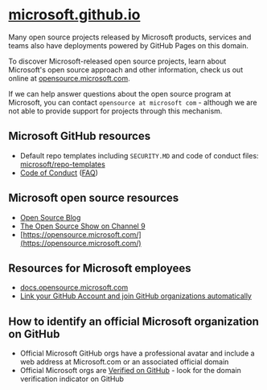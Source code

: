  [microsoft.github.io](https://microsoft.github.io)
===================

Many open source projects released by Microsoft products, services and teams also have
deployments powered by GitHub Pages on this domain.

To discover Microsoft-released open source projects, learn about Microsoft's open source
approach and other information, check us out online at [opensource.microsoft.com](https://opensource.microsoft.com).

If we can help answer questions about the open source program at Microsoft, you can
contact `opensource at microsoft com` - although we are not able to provide support
for projects through this mechanism.

## Microsoft GitHub resources

- Default repo templates including `SECURITY.MD` and code of conduct files: [microsoft/repo-templates](https://github.com/microsoft/repo-templates)
- [Code of Conduct](https://opensource.microsoft.com/codeofconduct) ([FAQ](https://opensource.microsoft.com/codeofconduct/faq/))

## Microsoft open source resources

- [Open Source Blog](https://cloudblogs.microsoft.com/opensource/)
- [The Open Source Show on Channel 9](https://channel9.msdn.com/Shows/The-Open-Source-Show)
- [https://opensource.microsoft.com/](https://opensource.microsoft.com/)

## Resources for Microsoft employees

- [docs.opensource.microsoft.com](https://docs.opensource.microsoft.com)
- [Link your GitHub Account and join GitHub organizations automatically](https://repos.opensource.microsoft.com)

## How to identify an official Microsoft organization on GitHub

- Official Microsoft GitHub orgs have a professional avatar and include a web address at Microsoft.com or an associated official domain
- Official Microsoft orgs are [Verified on GitHub](https://github.blog/changelog/2018-08-07-domain-verification/) - look for the domain verification indicator on GitHub


